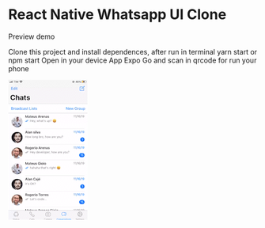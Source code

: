 # React Native Whatsapp UI Clone

Preview demo

Clone this project and install dependences, after run in terminal yarn start or npm start
Open in your device App Expo Go and scan in qrcode for run your phone

![alt text](https://github.com/MateusArenas/whatsapp-ui/blob/main/whatsapp.gif "Logo Title Text 1")
